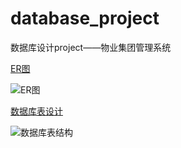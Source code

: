 # database_project
数据库设计project——物业集团管理系统

[ER图](https://www.processon.com/diagraming/5c1c5ce6e4b0b71ee503f6cf)

![ER图](https://raw.githubusercontent.com/yaopenglalala/database_project/master/design/%E6%95%B0%E6%8D%AE%E5%BA%93PJER%E5%9B%BE.png)

[数据库表设计](https://www.processon.com/diagraming/5c25aaa9e4b0beb24860148c)

![数据库表结构](https://raw.githubusercontent.com/yaopenglalala/database_project/master/design/%E6%95%B0%E6%8D%AE%E5%BA%93pj%E6%95%B0%E6%8D%AE%E5%BA%93%E8%AE%BE%E8%AE%A1.png)